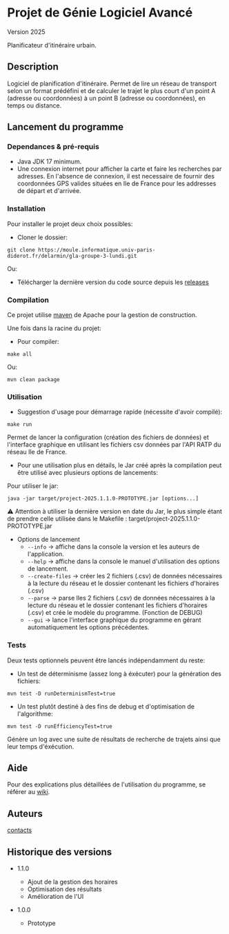 # Projet de Génie Logiciel Avancé

Version 2025

Planificateur d'itinéraire urbain.  

## Description

Logiciel de planification d'itinéraire. Permet de lire un réseau de transport selon un format prédéfini et de calculer le trajet le plus court d'un point A (adresse ou coordonnées) à un point B (adresse ou coordonnées), en temps ou distance.

## Lancement du programme

### Dependances & pré-requis

* Java JDK 17 minimum.
* Une connexion internet pour afficher la carte et faire les recherches par adresses. En l'absence de connexion, il est necessaire de fournir des coordonnées GPS valides situées en Ile de France pour les addresses de départ et d'arrivée. 

### Installation

Pour installer le projet deux choix possibles:  

* Cloner le dossier:
```
git clone https://moule.informatique.univ-paris-diderot.fr/delarmin/gla-groupe-3-lundi.git
```

Ou:  

* Télécharger la dernière version du code source depuis les [releases](https://moule.informatique.univ-paris-diderot.fr/delarmin/gla-groupe-3-lundi/-/releases)

### Compilation

Ce projet utilise [maven](https://maven.apache.org/) de Apache pour la gestion de construction.

Une fois dans la racine du projet:  

* Pour compiler:
```
make all
```
Ou:  
```
mvn clean package
```

### Utilisation

* Suggestion d'usage pour démarrage rapide (nécessite d'avoir compilé):

```
make run
```
Permet de lancer la configuration (création des fichiers de données) et l'interface graphique en utilisant les fichiers csv données par l'API RATP du réseau Ile de France.

* Pour une utilisation plus en détails, le Jar créé après la compilation peut être utilisé avec plusieurs options de lancements:

Pour utiliser le jar:  
```
java -jar target/project-2025.1.1.0-PROTOTYPE.jar [options...]
```

:warning: Attention à utiliser la dernière version en date du Jar, le plus simple étant de prendre celle utilisée dans le Makefile :
target/project-2025.1.1.0-PROTOTYPE.jar

* Options de lancement
    * `--info` -> affiche dans la console la version et les auteurs de l'application.
    * `--help` -> affiche dans la console le manuel d'utilisation des options de lancement.
    * `--create-files` -> créer les 2 fichiers (.csv) de données nécessaires à la lecture du réseau et le dossier contenant les fichiers d'horaires (.csv)
    * `--parse` -> parse lles 2 fichiers (.csv) de données nécessaires à la lecture du réseau et le dossier contenant les fichiers d'horaires (.csv) et crée le modèle du programme. (Fonction de DEBUG)
    * `--gui` -> lance l'interface graphique du programme en gérant automatiquement les options précédentes. 

### Tests

Deux tests optionnels peuvent être lancés indépendamment du reste:

* Un test de déterminisme (assez long à éxécuter) pour la génération des fichiers:
```
mvn test -D runDeterminismTest=true
```

* Un test plutôt destiné à des fins de debug et d'optimisation de l'algorithme:
```
mvn test -D runEfficiencyTest=true
```
Génère un log avec une suite de résultats de recherche de trajets ainsi que leur temps d'éxécution.

## Aide

Pour des explications plus détaillées de l'utilisation du programme, se référer au [wiki](https://moule.informatique.univ-paris-diderot.fr/delarmin/gla-groupe-3-lundi/-/wikis/home). 

## Auteurs

[contacts](contacts.md)


## Historique des versions

* 1.1.0
    * Ajout de la gestion des horaires
    * Optimisation des résultats
    * Amélioration de l'UI

* 1.0.0
    * Prototype

